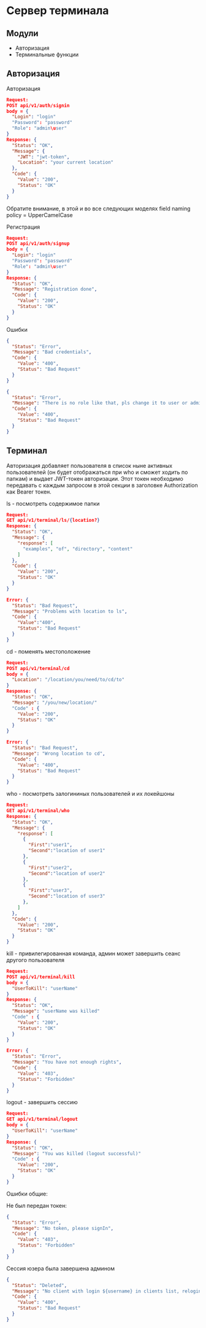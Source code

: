 # Сервер терминала

## Модули

- Авторизация
- Терминальные функции

## Авторизация

Авторизация

```json
Request:
POST api/v1/auth/signin
body = {
  "Login": "login"
  "Password": "password"
  "Role": "admin\user"
}
Response: {
  "Status": "OK",
  "Message": {
    "JWT": "jwt-token",
    "Location": "your current location"
  },
  "Code": {
    "Value": "200",
    "Status": "OK"
  }
} 
```

Обратите внимание, в этой и во все следующих моделях field naming policy = UpperCamelCase

Регистрация

```json
Request:
POST api/v1/auth/signup
body = {
  "Login": "login"
  "Password": "password"
  "Role": "admin\user"
}
Response: {
  "Status": "OK",
  "Message": "Registration done",
  "Code": {
    "Value": "200",
    "Status": "OK"
  }
} 
```

Ошибки

```json
{
  "Status": "Error",
  "Message": "Bad credentials",
  "Code": {
    "Value": "400",
    "Status": "Bad Request"
  }
} 
```

```json
{
  "Status": "Error",
  "Message": "There is no role like that, pls change it to user or admin",
  "Code": {
    "Value": "400",
    "Status": "Bad Request"
  }
} 
```

## Терминал

Авторизация добавляет пользователя в список ныне активных пользователей (он будет отображаться при who и сможет ходить
по папкам)
и выдает JWT-токен авторизации. Этот токен необходимо передавать с каждым запросом в этой секции в заголовке
Authorization как Bearer токен.

ls - посмотреть содержимое папки

```json
Request:
GET api/v1/terminal/ls/{location?}
Response: {
  "Status": "OK",
  "Message": {
    "response": [
      "examples", "of", "directory", "content"
    ]
  },
  "Code": {
    "Value": "200",
    "Status": "OK"
  }
}

Error: {
  "Status": "Bad Request",
  "Message": "Problems with location to ls",
  "Code": {
    "Value":"400",
    "Status": "Bad Request"
  }
}
``` 

cd - поменять местоположение

```json
Request:
POST api/v1/terminal/cd
body = {
  "Location": "/location/you/need/to/cd/to"
}
Response: {
  "Status": "OK",
  "Message": "/you/new/location/"
  "Code" : {
    "Value": "200",
    "Status": "OK"
  }
}

Error: {
  "Status": "Bad Request",
  "Message": "Wrong location to cd",
  "Code": {
    "Value": "400",
    "Status": "Bad Request"
  }
}
```

who - посмотреть залогининых пользователей и их локейшоны

```json
Request:
GET api/v1/terminal/who
Response: {
  "Status": "OK",
  "Message": {
    "response": [
      {
        "First":"user1",
        "Second":"location of user1"
      },
      {
        "First":"user2",
        "Second":"location of user2"
      },
      {
        "First":"user3",
        "Second":"location of user3"
      },
    ]
  },
  "Code": {
    "Value": "200",
    "Status": "OK"
  }
}
```

kill - привилегированная команда, админ может завершить сеанс другого пользователя

```json
Request:
POST api/v1/terminal/kill
body = {
  "UserToKill": "userName"
}
Response: {
  "Status": "OK",
  "Message": "userName was killed"
  "Code" : {
    "Value": "200",
    "Status": "OK"
  }
}

Error: {
  "Status": "Error",
  "Message": "You have not enough rights",
  "Code": {
    "Value": "403",
    "Status": "Forbidden"
  }
}
```

logout - завершить сессию

```json
Request:
GET api/v1/terminal/logout
body = {
  "UserToKill": "userName"
}
Response: {
  "Status": "OK",
  "Message": "You was killed (logout successful)"
  "Code" : {
    "Value": "200",
    "Status": "OK"
  }
}
```

Ошибки общие:

Не был передан токен:
```json
{
  "Status": "Error",
  "Message": "No token, please signIn",
  "Code": {
    "Value": "403",
    "Status": "Forbidden"
  }
} 
```

Сессия юзера была завершена админом
```json
{
  "Status": "Deleted",
  "Message": "No client with login ${username} in clients list, relogin please",
  "Code": {
    "Value": "400",
    "Status": "Bad Request"
  }
} 
```